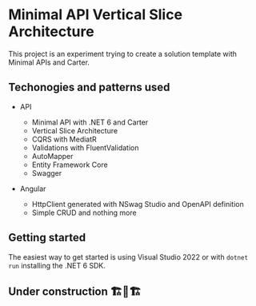 ﻿# Minimal API Vertical Slice Architecture

This project is an experiment trying to create a solution template with Minimal APIs and Carter.



## Techonogies and patterns used

- API
  - Minimal API with .NET 6 and Carter
  - Vertical Slice Architecture
  - CQRS with MediatR
  - Validations with FluentValidation
  - AutoMapper
  - Entity Framework Core
  - Swagger

- Angular
  - HttpClient generated with NSwag Studio and OpenAPI definition
  - Simple CRUD and nothing more


## Getting started

The easiest way to get started is using Visual Studio 2022 or with `dotnet run` installing the .NET 6 SDK.

## Under construction 🏗️🚧🏗️
